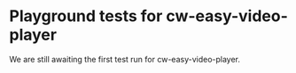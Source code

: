 # Playground tests for cw-easy-video-player
We are still awaiting the first test run for cw-easy-video-player.

